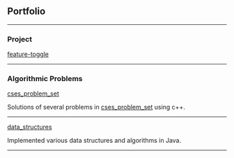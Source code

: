 ## Portfolio

---

### Project

[feature-toggle](https://github.com/arun7arun7/feature-toggle)
 
---

### Algorithmic Problems 

[cses_problem_set](https://github.com/arun7arun7/cses_problem_Set)
<!-- <img src="images/dummy_thumbnail.jpg?raw=true"/> -->

Solutions of several problems in [cses_problem_set](https://cses.fi/problemset/) using c++. 

---
[data_structures](https://github.com/arun7arun7/Contest-Solutions)
<!-- <img src="images/dummy_thumbnail.jpg?raw=true"/> -->

Implemented various data structures and algorithms in Java.

---
